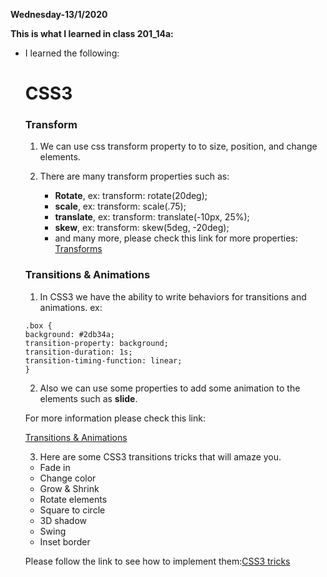 **Wednesday-13/1/2020**

**This is what I learned in class 201_14a:**

* I learned the following:
   
   # CSS3

  ### Transform
   1. We can use css transform property to to size, position, and change elements.
   2. There are many transform properties such as:

      - **Rotate**, ex: transform: rotate(20deg);
      - **scale**, ex: transform: scale(.75);
      - **translate**, ex: transform: translate(-10px, 25%);
      - **skew**, ex: transform: skew(5deg, -20deg);
      - and many more, please check this link for more properties:
      [Transforms](https://learn.shayhowe.com/advanced-html-css/css-transforms/)

  ### Transitions & Animations
    1. In CSS3 we have the ability to write behaviors for transitions and animations.
    ex:
    
      .box {
      background: #2db34a;
      transition-property: background;
      transition-duration: 1s;
      transition-timing-function: linear;
      }

    2. Also we can use some properties to add some animation to the elements such as **slide**.

    For more information please check this link:
      
    [Transitions & Animations](https://learn.shayhowe.com/advanced-html-css/transitions-animations/)

    3. Here are some CSS3 transitions tricks that will amaze you.
    - Fade in
    - Change color
    - Grow & Shrink
    - Rotate elements
    - Square to circle
    - 3D shadow
    - Swing
    - Inset border

    Please follow the link to see how to implement them:[CSS3 tricks](http://www.webdesignerdepot.com/2014/05/8-simple-css3-transitions-that-will-wow-your-users/)
     